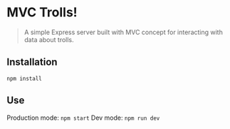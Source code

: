 # MVC Trolls!
> A simple Express server built with MVC concept for interacting with data about trolls.

## Installation
`npm install`

## Use
Production mode: `npm start`
Dev mode: `npm run dev`